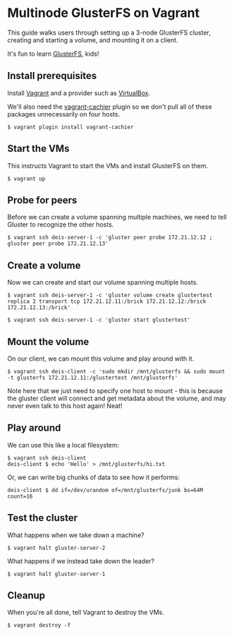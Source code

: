 # Multinode GlusterFS on Vagrant

This guide walks users through setting up a 3-node GlusterFS cluster, creating and starting a volume, and mounting it on a client.

It's fun to learn [GlusterFS](http://gluster.org), kids!

## Install prerequisites

Install [Vagrant](http://www.vagrantup.com/downloads.html) and a provider such as [VirtualBox](https://www.virtualbox.org/wiki/Downloads).

We'll also need the [vagrant-cachier](https://github.com/fgrehm/vagrant-cachier) plugin so we don't pull all of these packages unnecessarily on four hosts.

```console
$ vagrant plugin install vagrant-cachier
```

## Start the VMs

This instructs Vagrant to start the VMs and install GlusterFS on them.

```console
$ vagrant up
```

## Probe for peers

Before we can create a volume spanning multiple machines, we need to tell Gluster to recognize the other hosts.

```console
$ vagrant ssh deis-server-1 -c 'gluster peer probe 172.21.12.12 ; gluster peer probe 172.21.12.13'
```

## Create a volume

Now we can create and start our volume spanning multiple hosts.

```console
$ vagrant ssh deis-server-1 -c 'gluster volume create glustertest replica 2 transport tcp 172.21.12.11:/brick 172.21.12.12:/brick 172.21.12.13:/brick'
```

```console
$ vagrant ssh deis-server-1 -c 'gluster start glustertest'
```

## Mount the volume

On our client, we can mount this volume and play around with it.

```console
$ vagrant ssh deis-client -c 'sudo mkdir /mnt/glusterfs && sudo mount -t glusterfs 172.21.12.11:/glustertest /mnt/glusterfs'
```

Note here that we just need to specify one host to mount - this is because the gluster client will connect and get metadata about the
volume, and may never even talk to this host again! Neat!

## Play around

We can use this like a local filesystem:

```console
$ vagrant ssh deis-client
deis-client $ echo 'Hello' > /mnt/glusterfs/hi.txt
```

Or, we can write big chunks of data to see how it performs:

```console
deis-client $ dd if=/dev/urandom of=/mnt/glusterfs/junk bs=64M count=16
```

## Test the cluster

What happens when we take down a machine?

```console
$ vagrant halt gluster-server-2
```

What happens if we instead take down the leader?

```console
$ vagrant halt gluster-server-1
```

## Cleanup

When you're all done, tell Vagrant to destroy the VMs.

```console
$ vagrant destroy -f
```
